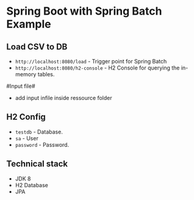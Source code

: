 # Spring Boot with Spring Batch Example
## Load CSV to DB
- `http://localhost:8080/load` - Trigger point for Spring Batch
- `http://localhost:8080/h2-console` - H2 Console for querying the in-memory tables.

#Input file#
- add input infile inside ressource folder
## H2 Config
- `testdb` - Database.
- `sa` - User
- `password` - Password.


## Technical stack
- JDK 8
- H2 Database
- JPA